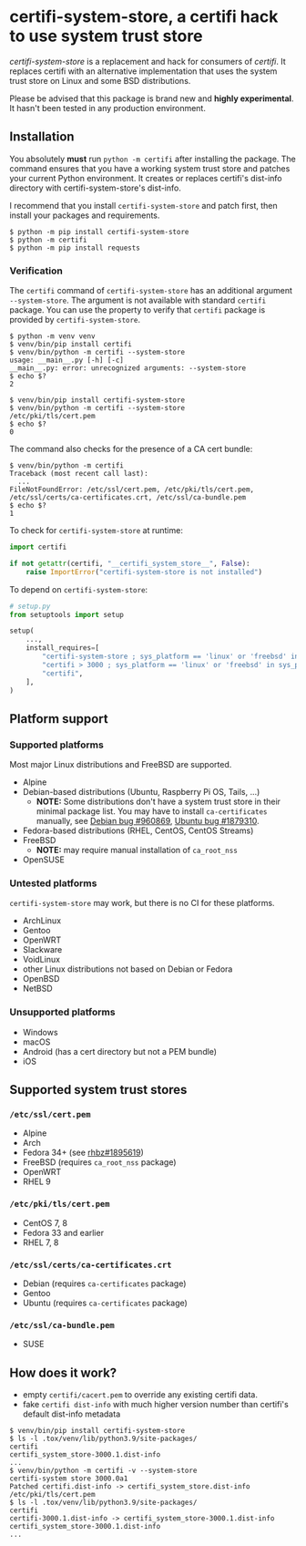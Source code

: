 # certifi-system-store, a certifi hack to use system trust store

*certifi-system-store* is a replacement and hack for consumers of
*certifi*. It replaces certifi with an alternative implementation that
uses the system trust store on Linux and some BSD distributions.

Please be advised that this package is brand new and **highly
experimental**. It hasn't been tested in any production environment.

## Installation

You absolutely **must** run ``python -m certifi`` after installing the
package. The command ensures that you have a working system trust store
and patches your current Python environment. It creates or replaces
certifi's dist-info directory with certifi-system-store's dist-info.

I recommend that you install ``certifi-system-store`` and patch first,
then install your packages and requirements.

```shell
$ python -m pip install certifi-system-store
$ python -m certifi
$ python -m pip install requests
```

### Verification

The ``certifi`` command of ``certifi-system-store`` has an additional
argument ``--system-store``. The argument is not available with standard
``certifi`` package. You can use the property to verify that ``certifi``
package is provided by ``certifi-system-store``.

```shell
$ python -m venv venv
$ venv/bin/pip install certifi
$ venv/bin/python -m certifi --system-store
usage: __main__.py [-h] [-c]
__main__.py: error: unrecognized arguments: --system-store
$ echo $?
2
```

```shell
$ venv/bin/pip install certifi-system-store
$ venv/bin/python -m certifi --system-store
/etc/pki/tls/cert.pem
$ echo $?
0
```

The command also checks for the presence of a CA cert bundle:

```shell
$ venv/bin/python -m certifi
Traceback (most recent call last):
  ...
FileNotFoundError: /etc/ssl/cert.pem, /etc/pki/tls/cert.pem, /etc/ssl/certs/ca-certificates.crt, /etc/ssl/ca-bundle.pem
$ echo $?
1
```

To check for ``certifi-system-store`` at runtime:

```python
import certifi

if not getattr(certifi, "__certifi_system_store__", False):
    raise ImportError("certifi-system-store is not installed")
```

To depend on ``certifi-system-store``:

```python
# setup.py
from setuptools import setup

setup(
    ...,
    install_requires=[
        "certifi-system-store ; sys_platform == 'linux' or 'freebsd' in sys_platform",
        "certifi > 3000 ; sys_platform == 'linux' or 'freebsd' in sys_platform",
        "certifi",
    ],
)
```

## Platform support

### Supported platforms

Most major Linux distributions and FreeBSD are supported.

* Alpine
* Debian-based distributions (Ubuntu, Raspberry Pi OS, Tails, ...)
  * **NOTE:** Some distributions don't have a system trust store in
    their minimal package list. You may have to install
    ``ca-certificates`` manually, see
    [Debian bug #960869](https://bugs.debian.org/cgi-bin/bugreport.cgi?bug=960869),
    [Ubuntu bug #1879310](https://bugs.launchpad.net/ubuntu/+source/python3.6/+bug/1879310).
* Fedora-based distributions (RHEL, CentOS, CentOS Streams)
* FreeBSD
  * **NOTE:** may require manual installation of ``ca_root_nss``
* OpenSUSE

### Untested platforms

``certifi-system-store`` may work, but there is no CI for these platforms.

* ArchLinux
* Gentoo
* OpenWRT
* Slackware
* VoidLinux
* other Linux distributions not based on Debian or Fedora
* OpenBSD
* NetBSD

### Unsupported platforms

* Windows
* macOS
* Android (has a cert directory but not a PEM bundle)
* iOS

## Supported system trust stores

### ``/etc/ssl/cert.pem``

* Alpine
* Arch
* Fedora 34+ (see [rhbz#1895619](https://bugzilla.redhat.com/show_bug.cgi?id=1895619))
* FreeBSD (requires ``ca_root_nss`` package)
* OpenWRT
* RHEL 9

### ``/etc/pki/tls/cert.pem``

* CentOS 7, 8
* Fedora 33 and earlier
* RHEL 7, 8

### ``/etc/ssl/certs/ca-certificates.crt``

* Debian (requires ``ca-certificates`` package)
* Gentoo
* Ubuntu (requires ``ca-certificates`` package)

### ``/etc/ssl/ca-bundle.pem``

* SUSE

## How does it work?

* empty ``certifi/cacert.pem`` to override any existing certifi data.
* fake ``certifi dist-info`` with much higher version number than certifi's
  default dist-info metadata

```shell
$ venv/bin/pip install certifi-system-store
$ ls -l .tox/venv/lib/python3.9/site-packages/
certifi
certifi_system_store-3000.1.dist-info
...
$ venv/bin/python -m certifi -v --system-store
certifi-system store 3000.0a1
Patched certifi.dist-info -> certifi_system_store.dist-info
/etc/pki/tls/cert.pem
$ ls -l .tox/venv/lib/python3.9/site-packages/
certifi
certifi-3000.1.dist-info -> certifi_system_store-3000.1.dist-info
certifi_system_store-3000.1.dist-info
...
```
